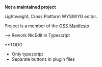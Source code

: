 **Not a maintained project**

Lightweight, Cross Platform WYSIWYG editor.

Project is a member of the [OSS Manifesto](http://ossmanifesto.org/)

--> Rework NicEdit in Typescript

**TODO
* Only typescript
* Separate buttons in plugin files
